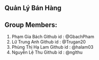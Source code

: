 ## Quản Lý Bán Hàng

## Group Members:
1. Phạm Gia Bách Github id : @GbachPham
2. Lữ Trung Anh Github id : @Trugan20
3. Phùng Thị Hạ Lam Github id : @halam03
4. Nguyễn Lệ Thu Github id : @nglthu
 
